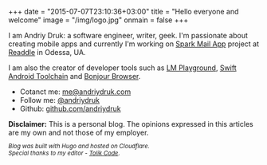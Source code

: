 +++
date = "2015-07-07T23:10:36+03:00"
title = "Hello everyone and welcome"
image = "/img/logo.jpg"
onmain = false
+++

I am Andriy Druk: a software engineer, writer, geek. I'm passionate about creating mobile apps and currently I'm working on [Spark Mail App](https://sparkmailapp.com/) project at [Readdle](https://readdle.com/) in Odessa, UA.

 I am also the creator of developer tools such as [LM Playground](https://play.google.com/store/apps/details?id=com.druk.lmplayground), [Swift Android Toolchain](https://github.com/readdle/swift-android-toolchain) and [Bonjour Browser](https://github.com/andriydruk/BonjourBrowser).

* Cotanct me: [me@andriydruk.com](mailto:me@andriydruk.com)
* Follow me: [@andriydruk](https://andriydruk@mastodon.social/@andriydruk)
* Github: [github.com/andriydruk](https://github.com/andriydruk)

<div class="alert alert-warning">
 <strong>Disclaimer:</strong> This is a personal blog. The opinions expressed in this articles are my own and not those of my employer.
</div>

<small>

*Blog was built with Hugo and hosted on Cloudflare. 
<br>Special thanks to my editor - [Tolik Code](https://github.com/tolikcode)*.

</small>